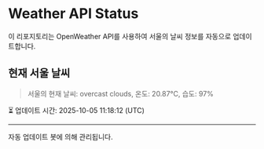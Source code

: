 
# Weather API Status

이 리포지토리는 OpenWeather API를 사용하여 서울의 날씨 정보를 자동으로 업데이트합니다.

## 현재 서울 날씨
> 서울의 현재 날씨: overcast clouds, 온도: 20.87°C, 습도: 97%

⏳ 업데이트 시간: 2025-10-05 11:18:12 (UTC)

---
자동 업데이트 봇에 의해 관리됩니다.
